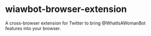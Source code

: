 # wiawbot-browser-extension
A cross-browser extension for Twitter to bring @WhatIsAWomanBot features into your browser.
